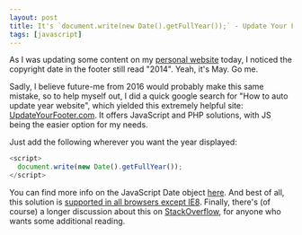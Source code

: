 ```yaml
---
layout: post
title: It's `document.write(new Date().getFullYear());` - Update Your Footer
tags: [javascript]
---
```


As I was updating some content on my [personal website](http://www.kate-travers.com) today, I noticed the copyright date in the footer still read "2014". Yeah, it's May. Go me.

Sadly, I believe future-me from 2016 would probably make this same mistake, so to help myself out, I did a quick google search for "How to auto update year website", which yielded this extremely helpful site: [UpdateYourFooter.com](http://updateyourfooter.com/). It offers JavaScript and PHP solutions, with JS being the easier option for my needs.

Just add the following wherever you want the year displayed:

```javascript
<script>
  document.write(new Date().getFullYear());
</script>
```

You can find more info on the JavaScript Date object [here](https://developer.mozilla.org/en-US/docs/Web/JavaScript/Reference/Global_Objects/Date). And best of all, this solution is [supported in all browsers except IE8](https://developer.mozilla.org/en-US/docs/Web/JavaScript/Reference/Global_Objects/Date#Browser_compatibility). Finally, there's (of course) a longer discussion about this on [StackOverflow](http://stackoverflow.com/questions/4562587/shortest-way-to-print-current-year-in-javascript), for anyone who wants some additional reading.
